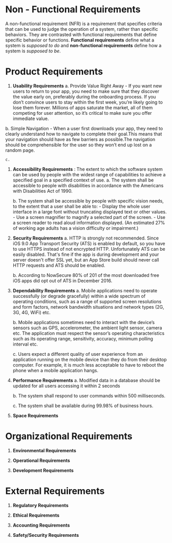 Non - Functional Requirements
===========
A non-functional requirement (NFR) is a requirement that specifies criteria that can be used to judge the operation of a system, rather than specific behaviors. 
They are contrasted with functional requirements that define specific behavior or functions. **Functional requirements** define what a system is *supposed to do* and **non-functional requirements** define how a system is *supposed to be*.




# Product Requirements
1. **Usability Requirements**
a. Provide Value Right Away - If you want new users to return to your app, you need to make sure that they discover the value early on, preferably during the onboarding process. If you don’t convince users to stay within the first week, you’re likely going to lose them forever. Millions of apps saturate the market, all of them competing for user attention, so it’s critical to make sure you offer immediate value. 
    
b. Simple Navigation - When a user first downloads your app, they need to clearly understand how to navigate to complete their goal.This means that your navigation should have as few barriers as possible.The navigation should be comprehensible for the user so they won’t end up lost on a random page.
    
    c.
		
1. **Accessibility Requirements** : The extent to which the software system can be used by people with the widest range of capabilities to achieve a specified goal in a specified context of use.
    a. The system shall be accessible to people with disabilities in accordance with the Americans with Disabilities Act of 1990.
    
    b. The system shall be accessible by people with specific vision needs, to the extent that a user shall be able to:
        - Display the whole user interface in a large font without truncating displayed text or other values.
        - Use a screen magnifier to magnify a selected part of the screen.
        - Use a screen reader to read aloud information displayed.
        (An estimated 27% of working age adults has a vision difficulty or impairment.)

1. **Security Requirements**
a. HTTP is strongly not recommended. Since iOS 9.0 App Transport Security (ATS) is enabled by default, so you have to use HTTPS instead of not encrypted HTTP. Unfortunately ATS can be easily disabled. That's fine if the app is during development and your server doesn't offer SSL yet, but an App Store build should never call HTTP requests and ATS should be enabled.
    
    b. According to NowSecure 80% of 201 of the most downloaded free iOS apps did opt out of ATS in December 2016.

1. **Dependability Requirements**
    a. Mobile applications need to operate successfully (or degrade gracefully) within a wide spectrum of operating conditions, such as a range of supported screen resolutions and form factors, network bandwidth situations and network types (2G, 3G, 4G, WiFi) etc.
    
    b. Mobile applications sometimes need to interact with the device’s sensors such as GPS, accelerometer, the ambient light sensor, camera etc. The application must respect the sensor’s operating characteristics such as its operating range, sensitivity, accuracy, minimum polling interval etc.
    
    c. Users expect a different quality of user experience from an application running on the mobile device than they do from their desktop computer. For example, it is much less acceptable to have to reboot the phone when a mobile application hangs.
  
1. **Performance Requirements**
    a. Modified data in a database should be updated for all users accessing it within 2 seconds
    
    b. The system shall respond to user commands within 500 milliseconds. 
    
    c. The system shall be available during 99.98% of business hours.


1. **Space Requirements**



# Organizational Requirements
1. **Environmental Requirements**

1. **Operational Requirements**

1. **Development Requirements**



# External Requirements
1. **Regulatory Requirements**

1. **Ethical Requirements**

1. **Accounting Requirements**

1. **Safety/Security Requirements**
